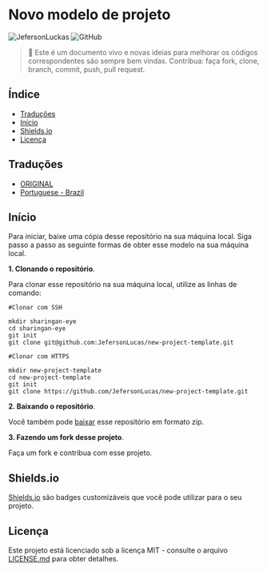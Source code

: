 # Novo modelo de projeto

![JefersonLuckas](https://img.shields.io/badge/Jeferson%20Lucas-New%20project%20template-green)
![GitHub](https://img.shields.io/github/license/JefersonLucas/new-project-template)

> :rocket: Este é um documento vivo e novas ideias para melhorar os códigos correspondentes são sempre bem vindas. Contribua: faça fork, clone, branch, commit, push, pull request.

## Índice

 * [Traduções](#Traduções)
 * [Início](#Início)
 * [Shields.io](#shields.io)
 * [Licença](#licença)

## Traduções

* [ORIGINAL](https://github.com/JefersonLucas/new-project-template)
* [Portuguese - Brazil](https://github.com/JefersonLucas/new-project-template/tree/master/translations/pt-br)

## Início

Para iniciar, baixe uma cópia desse repositório na sua máquina local. Siga passo a passo as seguinte formas de obter esse modelo na sua máquina local.

**1. Clonando o repositório**.

Para clonar esse repositório na sua máquina local, utilize as linhas de comando:

```
#Clonar com SSH

mkdir sharingan-eye
cd sharingan-eye
git init
git clone git@github.com:JefersonLucas/new-project-template.git
```

```
#Clonar com HTTPS

mkdir new-project-template
cd new-project-template
git init
git clone https://github.com/JefersonLucas/new-project-template.git
```

**2. Baixando o repositório**.

Você também pode [baixar](https://github.com/JefersonLucas/new-project-template/archive/master.zip) esse repositório em formato zip.

**3. Fazendo um fork desse projeto**.

Faça um fork e contribua com esse projeto.

## Shields.io

[Shields.io](https://shields.io/) são badges customizáveis que você pode utilizar para o seu projeto.

## Licença

Este projeto está licenciado sob a licença MIT - consulte o arquivo [LICENSE.md](https://github.com/JefersonLucas/new-project-template/blob/master/LICENSE) para obter detalhes.
